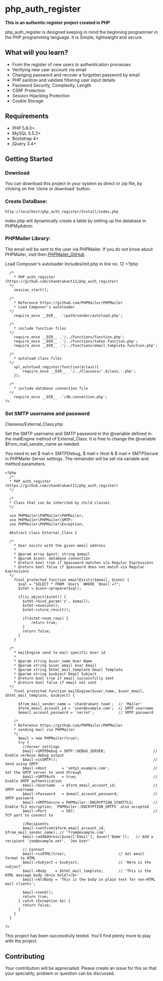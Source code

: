 # php_auth_register

**This is an authentic register project created in PHP**

php_auth_register is designed keeping in mind the beginning programmer in the PHP programming language. It is Simple, lightweight and secure.

## What will you learn?

  * From the register of new users to authentication processes
  * Verifying new user account via email
  * Changing password and recover a forgotten password by email
  * PHP sanitize and validate filtering user input details
  * Password Security, Complexity, Length
  * CSRF Protection
  * Session Hijacking Protection
  * Cookie Storage

## Requirements

  * PHP 5.6.0+
  * MySQL 5.5.3+
  * Bootstrap 4+
  * jQuery 3.4+

## Getting Started

  ### Download
  
  You can download this project in your system as direct or zip file, by clicking on the 'clone or download' button.

  ### Create DataBase:

	http://localhost/php_auth_register/Install/index.php

  index.php will dynamically create a table by setting up the database in PHPMyAdmin

  ### PHPMailer Library:

  The email will be sent to the user via PHPMailer. If you do not know about PHPMailer, visit then [PHPMailer_GitHub](https://github.com/PHPMailer/PHPMailer).

  Load Composer's autoloader
  Includes/init.php in line no. 12
	<?php

	  /*
	    * PHP_auth_register (https://github.com/chandrakant11/php_auth_register)
	  */
		session_start();

	  /*
	    * Reference https://github.com/PHPMailer/PHPMailer
	    * Load Composer's autoloader
	  */
	  	require_once __DIR__ .'/path/vendor/autoload.php';

	  /*
	    * include function files
	  */
	  	require_once __DIR__ .'/../Functions/function.php';
	  	require_once __DIR__ .'/../Functions/token.function.php';
	  	require_once __DIR__ .'/../Functions/email.template.function.php';

	  /*
	    * autoload class files
	  */
	  	spl_autoload_register(function($class){
	  		require_once __DIR__ .'/../Classess/'.$class.'.php';
	  	});

	  /*
	    * include database connection file
	  */
	  	require_once __DIR__ .'/db.connection.php';	
	?>

  ### Set SMTP username and password
  
  Classess/External_Class.php

  Set the SMTP username and SMTP password in the @variable defined in the mailEngine method of External_Class. It is free to change the @variable $from_mail_sender_name as needed.
  
  You need to set $ mail-> SMTPDebug, $ mail-> Host & $ mail-> SMTPSecure in PHPMailer Server settings. The remainder will be set via variable and method parameters.
  
	<?php
	  /*
	  * PHP_auth_register (https://github.com/chandrakant11/php_auth_register)
	  */
	  
	  /*
	  * Class that can be inherited by child classes
	  */
	  
	  use PHPMailer\PHPMailer\PHPMailer;
	  use PHPMailer\PHPMailer\SMTP;
	  use PHPMailer\PHPMailer\Exception;
	  
	  Abstract class External_Class {
	  
	  /*
	  	* User exists with the given email address
	  	*
	  	* @param array $post: string $email
	  	* @param $conn: database connection
	  	* @return bool true if $password matches via Regular Expressions
	  	* @return bool false if $password does not match via Regular Expressions
	  */
	  	final protected function emailExists($email, $conn) {
	  	  $sql = "SELECT * FROM `Users` WHERE `Email`=?";
	  	  $stmt = $conn->prepare($sql);
		  
	  	  if(is_object($stmt)) {
	  	  	$stmt->bind_param('s', $email);
	  	  	$stmt->execute();
	  	  	$stmt->store_result();

	  	  	if($stmt->num_rows) {
	  	  		return true;
	  	  	}
	  	  	return false;
	  	  }
	  	}
	  
	  /*
	  	* mailEngine send to mail specific User id
	  	*
	  	* @param string $user_name User Name
	  	* @param string $user_email User Email
	  	* @param string $html_mail_template Email Template
	  	* @param string $subject Email Subject
	  	* @return bool true if email successfully sent
	  	* @return bool false if email not sent
	  */
	  	final protected function mailEngine($user_name, $user_email, $html_mail_template, $subject) {
	  
	  	  $from_mail_sender_name = 'chandrakant team';	// 'Mailer'
	  	  $form_email_account_id = 'user@example.com';	// SMTP username
	  	  $email_account_password = 'secret';			// SMTP password
	  
	  	/*
	  	* Reference https://github.com/PHPMailer/PHPMailer
	  	* sending mail via PHPMailer
	  	*/
	  	  $mail = new PHPMailer(true);
	  	  try {
	  	  	//Server settings
	  	  	$mail->SMTPDebug = SMTP::DEBUG_SERVER;                      // Enable verbose debug output
	  	  	$mail->isSMTP();                                            // Send using SMTP
	  	  	$mail->Host       = 'smtp1.example.com';                    // Set the SMTP server to send through
	  	  	$mail->SMTPAuth   = true;                                   // Enable SMTP authentication
	  	  	$mail->Username   = $form_email_account_id;					// SMTP username
	  	  	$mail->Password   = $email_account_password;				// SMTP password
	  	  	$mail->SMTPSecure = PHPMailer::ENCRYPTION_STARTTLS;         // Enable TLS encryption; `PHPMailer::ENCRYPTION_SMTPS` also accepted
	  	  	$mail->Port       = 587;                                    // TCP port to connect to
	  	  
	  	  	//Recipients
	  	  	$mail->setFrom($form_email_account_id, $from_mail_sender_name); // 'from@example.com'
	  	  	$mail->addAddress($user['Email'], $user['Name']);	// Add a recipient 'joe@example.net', 'Joe User'
	  	  
	  	  	// Content
	  	  	$mail->isHTML(true);						// Set email format to HTML
	  	  	$mail->Subject = $subject;					// 'Here is the subject'
	  	  	$mail->Body    = $html_mail_template;		// 'This is the HTML message body <b>in bold!</b>'
	  	  	$mail->AltBody = 'This is the body in plain text for non-HTML mail clients';
	  	  
	  	  	$mail->send();
	  	  	return true;
	  	  } catch (Exception $e) {
	  	  	return false;
	  	  }
	  	}
	  }
	
	?>
	
  This project has been successfully tested. You'll find plenty more to play with the project.
	
## Contributing

Your contribution will be appreciated. Please create an issue for this so that your speciality, problem or question can be discussed.
